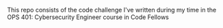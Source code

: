 This repo consists of the code challenge I've written during my time in the OPS 401: Cybersecurity Engineer course in Code Fellows
